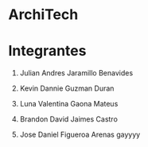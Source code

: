 # ArchiTech

# Integrantes
1. Julian Andres Jaramillo Benavides



2. Kevin Dannie Guzman Duran


3. Luna Valentina Gaona Mateus


4. Brandon David Jaimes Castro


5. Jose Daniel Figueroa Arenas
gayyyy
